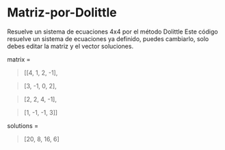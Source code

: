 # Matriz-por-Dolittle
Resuelve un sistema de ecuaciones 4x4 por el método Dolittle
Este código resuelve un sistema de ecuaciones ya definido, puedes cambiarlo, solo debes editar la matriz y el vector soluciones.

matrix =
>[[4, 1, 2, -1],

>[3, -1, 0, 2],

>[2, 2, 4, -1],
 
 >[1, -1, -1, 3]]

solutions =

>[20, 8, 16, 6]
